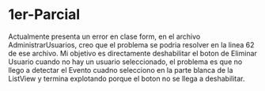 # 1er-Parcial
Actualmente presenta un error en clase form, en el archivo AdministrarUsuarios, creo que el problema se podria resolver en la linea 62 de ese archivo.
Mi objetivo es directamente deshabilitar el boton de Eliminar Usuario cuando no hay un usuario seleccionado, el problema es que no llego a detectar el Evento cuadno 
selecciono en la parte blanca de la ListView y termina explotando porque el boton no se llega a deshabilitar.
